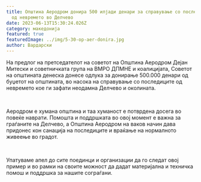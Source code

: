 ```yaml
---
title: ​Општина Аеродром донира 500 илјади денари за справување со последиците
  од невремето во Делчево
date: 2023-06-13T15:30:24.026Z
category: македонија
featured: true
featuredImage: ../img/5-30-op-aer-donira.jpg
author: Вардарски
---
```

<!--StartFragment-->

На предлог на претседателот на советот на Општина Аеродром Дејан Митески и советничката група на ВМРО ДПМНЕ и коалицијата, Советот на општината денеска донесе одлука за донирање 500.000 денари од буџетот на општината, во насока на справување со последиците од невремето кое ги зафати неодамна Делчево и околината. 

 

Аеродром е хумана општина и таа хуманост е потврдена досега во повеќе наврати. Помошта и поддршката во овој момент е важна за граѓаните на Делчево, а Општина Аеродром на ваков начин дава придонес кон санација на последиците и враќање на нормалното живеење во градот.

 

Упатуваме апел до сите поединци и организации да го следат овој пример и во рамки на своите можност да дадат материјална и техничка помош и поддршка за нашите сограѓани.

<!--EndFragment-->